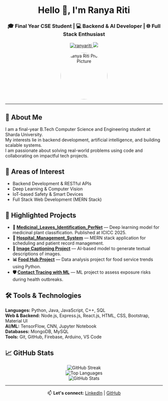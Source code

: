 <h1 align="center">Hello 👋, I'm Ranya Riti</h1>
<h3 align="center">🎓 Final Year CSE Student | 💻 Backend & AI Developer | 🌐 Full Stack Enthusiast</h3>

<p align="center">
  <a href="https://github.com/ranyariti">
    <img src="https://komarev.com/ghpvc/?username=ranyariti&label=Profile+Views&color=blueviolet&style=flat-square" alt="ranyariti" />
  </a>
  <a href="https://linkedin.com/in/ranyariti">
    <img src="https://img.shields.io/badge/LinkedIn-Ranya%20Riti-blue?style=flat-square&logo=linkedin" />
  </a>
</p>

<p align="center">
  <img src="https://avatars.githubusercontent.com/u/122858865?v=4" width="150" alt="Ranya Riti Profile Picture" style="border-radius: 50%;">
</p>

<hr>

<h2>🧾 About Me</h2>
<p>
  I am a final-year B.Tech Computer Science and Engineering student at Sharda University.<br>
  My interests lie in backend development, artificial intelligence, and building scalable systems.<br>
  I am passionate about solving real-world problems using code and collaborating on impactful tech projects.
</p>

<h2>🔬 Areas of Interest</h2>
<ul>
  <li>Backend Development & RESTful APIs</li>
  <li>Deep Learning & Computer Vision</li>
  <li>IoT-based Safety & Smart Devices</li>
  <li>Full Stack Web Development (MERN Stack)</li>
</ul>

<h2>📌 Highlighted Projects</h2>
<ul>
  <li><strong>🧠 <a href="https://github.com/ranyariti/Medicinal_Leaves_Identification_PerNet">Medicinal_Leaves_Identification_PerNet</a></strong> — Deep learning model for medicinal plant classification. Published at ICICC 2025.</li>
  <li><strong>🏥 <a href="https://github.com/ranyariti/Hospital_Management_System">Hospital_Management_System</a></strong> — MERN stack application for scheduling and patient record management.</li>
  <li><strong>📸 <a href="https://github.com/ranyariti/image_captioning_project">Image Captioning Project</a></strong> — AI-based model to generate textual descriptions of images.</li>
  <li><strong>📊 <a href="https://github.com/ranyariti/food-hub-project">Food Hub Project</a></strong> — Data analysis project for food service trends using Python.</li>
  <li><strong>🛡️ <a href="https://github.com/ranyariti/Contact-Tracing-with-Machine-Learning">Contact Tracing with ML</a></strong> — ML project to assess exposure risks during health outbreaks.</li>
</ul>

<h2>🛠️ Tools & Technologies</h2>
<p>
  <strong>Languages:</strong> Python, Java, JavaScript, C++, SQL<br>
  <strong>Web & Backend:</strong> Node.js, Express.js, React.js, HTML, CSS, Bootstrap, Material UI<br>
  <strong>AI/ML:</strong> TensorFlow, CNN, Jupyter Notebook<br>
  <strong>Databases:</strong> MongoDB, MySQL<br>
  <strong>Tools:</strong> Git, GitHub, Firebase, Arduino, VS Code
</p>

<h2>📈 GitHub Stats</h2>

<p align="center">
  <img src="https://github-readme-streak-stats.herokuapp.com?user=ranyariti&theme=radical&hide_border=true" alt="GitHub Streak" />
  <br>
  <img src="https://github-readme-stats.vercel.app/api/top-langs/?username=ranyariti&layout=compact&theme=radical&hide_border=true" alt="Top Languages" />
  <br>
  <img src="https://github-readme-stats.vercel.app/api?username=ranyariti&show_icons=true&theme=radical&hide_border=true" alt="GitHub Stats" />
</p>

<hr>

<p align="center">
  📫 <strong>Let's connect:</strong> <a href="https://linkedin.com/in/ranyariti">LinkedIn</a> | <a href="https://github.com/ranyariti">GitHub</a>
</p>
